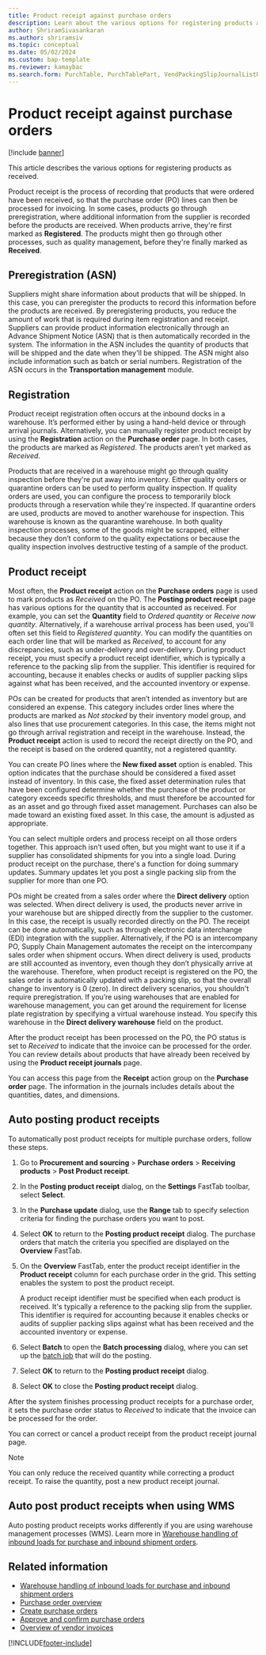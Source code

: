 ```yaml
---
title: Product receipt against purchase orders
description: Learn about the various options for registering products as received, including an outline on preregistration and registration.
author: ShriramSivasankaran
ms.author: shriramsiv
ms.topic: conceptual
ms.date: 05/02/2024
ms.custom: bap-template
ms.reviewer: kamaybac
ms.search.form: PurchTable, PurchTablePart, VendPackingSlipJournalListPage, VendPackingSlipJournal
---
```


# Product receipt against purchase orders

[!include [banner](../includes/banner.md)]

This article describes the various options for registering products as received.

Product receipt is the process of recording that products that were ordered have been received, so that the purchase order (PO) lines can then be processed for invoicing. In some cases, products go through preregistration, where additional information from the supplier is recorded before the products are received. When products arrive, they're first marked as **Registered**. The products might then go through other processes, such as quality management, before they're finally marked as **Received**.

## Preregistration (ASN)

Suppliers might share information about products that will be shipped. In this case, you can preregister the products to record this information before the products are received. By preregistering products, you reduce the amount of work that is required during item registration and receipt. Suppliers can provide product information electronically through an Advance Shipment Notice (ASN) that is then automatically recorded in the system. The information in the ASN includes the quantity of products that will be shipped and the date when they'll be shipped. The ASN might also include information such as batch or serial numbers. Registration of the ASN occurs in the **Transportation management** module.

## Registration

Product receipt registration often occurs at the inbound docks in a warehouse. It’s performed either by using a hand-held device or through arrival journals. Alternatively, you can manually register product receipt by using the **Registration** action on the **Purchase order** page. In both cases, the products are marked as *Registered*. The products aren’t yet marked as *Received*.  

Products that are received in a warehouse might go through quality inspection before they're put away into inventory. Either quality orders or quarantine orders can be used to perform quality inspection. If quality orders are used, you can configure the process to temporarily block products through a reservation while they're inspected. If quarantine orders are used, products are moved to another warehouse for inspection. This warehouse is known as the quarantine warehouse. In both quality inspection processes, some of the goods might be scrapped, either because they don’t conform to the quality expectations or because the quality inspection involves destructive testing of a sample of the product.

## Product receipt

Most often, the **Product receipt** action on the **Purchase orders** page is used to mark products as *Received* on the PO. The **Posting product receipt** page has various options for the quantity that is accounted as received. For example, you can set the **Quantity** field to *Ordered quantity* or *Receive now quantity*. Alternatively, if a warehouse arrival process has been used, you'll often set this field to *Registered quantity*. You can modify the quantities on each order line that will be marked as *Received*, to account for any discrepancies, such as under-delivery and over-delivery. During product receipt, you must specify a product receipt identifier, which is typically a reference to the packing slip from the supplier. This identifier is required for accounting, because it enables checks or audits of supplier packing slips against what has been received, and the accounted inventory or expense.  

POs can be created for products that aren’t intended as inventory but are considered an expense. This category includes order lines where the products are marked as *Not stocked* by their inventory model group, and also lines that use procurement categories. In this case, the items might not go through arrival registration and receipt in the warehouse. Instead, the **Product receipt** action is used to record the receipt directly on the PO, and the receipt is based on the ordered quantity, not a registered quantity.  

You can create PO lines where the **New fixed asset** option is enabled. This option indicates that the purchase should be considered a fixed asset instead of inventory. In this case, the fixed asset determination rules that have been configured determine whether the purchase of the product or category exceeds specific thresholds, and must therefore be accounted for as an asset and go through fixed asset management. Purchases can also be made toward an existing fixed asset. In this case, the amount is adjusted as appropriate.  

You can select multiple orders and process receipt on all those orders together. This approach isn’t used often, but you might want to use it if a supplier has consolidated shipments for you into a single load. During product receipt on the purchase, there's a function for doing summary updates. Summary updates let you post a single packing slip from the supplier for more than one PO.  

POs might be created from a sales order where the **Direct delivery** option was selected. When direct delivery is used, the products never arrive in your warehouse but are shipped directly from the supplier to the customer. In this case, the receipt is usually recorded directly on the PO. The receipt can be done automatically, such as through electronic data interchange (EDI) integration with the supplier. Alternatively, if the PO is an intercompany PO, Supply Chain Management automates the receipt on the intercompany sales order when shipment occurs. When direct delivery is used, products are still accounted as inventory, even though they don’t physically arrive at the warehouse. Therefore, when product receipt is registered on the PO, the sales order is automatically updated with a packing slip, so that the overall change to inventory is 0 (zero). In direct delivery scenarios, you shouldn't require preregistration. If you’re using warehouses that are enabled for warehouse management, you can get around the requirement for license plate registration by specifying a virtual warehouse instead. You specify this warehouse in the **Direct delivery warehouse** field on the product.

After the product receipt has been processed on the PO, the PO status is set to *Received* to indicate that the invoice can be processed for the order. You can review details about products that have already been received by using the **Product receipt journals** page.  

You can access this page from the **Receipt** action group on the **Purchase order** page. The information in the journals includes details about the quantities, dates, and dimensions.

## Auto posting product receipts

To automatically post product receipts for multiple purchase orders, follow these steps.

1. Go to **Procurement and sourcing** \> **Purchase orders** \> **Receiving products** \> **Post Product receipt**.
1. In the **Posting product receipt** dialog, on the **Settings** FastTab toolbar, select **Select**.
1. In the **Purchase update** dialog, use the **Range** tab to specify selection criteria for finding the purchase orders you want to post. <!-- KFM: I think this is what we are doing here. Please confirm. -->
1. Select **OK** to return to the **Posting product receipt** dialog. The purchase orders that match the criteria you specified are displayed on the **Overview** FastTab.
1. On the **Overview** FastTab, enter the product receipt identifier in the **Product receipt** column for each purchase order in the grid. This setting enables the system to post the product receipt. <!-- KFM: I assumed these details. Please confirm. I also assumed we should to this before setting up the batch job--true? -->

    A product receipt identifier must be specified when each product is received. It's typically a reference to the packing slip from the supplier. This identifier is required for accounting because it enables checks or audits of supplier packing slips against what has been received and the accounted inventory or expense. <!-- KFM: I think this comment belongs here, but I'm  not sure. Please confirm or move it again. -->

1. Select **Batch** to open the **Batch processing** dialog, where you can set up the [batch job](../../fin-ops-core/dev-itpro/sysadmin/batch-processing-overview.md) that will do the posting. <!-- KFM: what should we set up here? What settings are important? -->

1. Select **OK** to return to the **Posting product receipt** dialog.
1. Select **OK** to close the **Posting product receipt** dialog.

After the system finishes processing product receipts for a purchase order, it sets the purchase order status to *Received* to indicate that the invoice can be processed for the order.

You can correct or cancel a product receipt from the product receipt journal page. <!-- KFM: tell how to get there. -->

> [!NOTE]
> You can only reduce the received quantity while correcting a product receipt. To raise the quantity, post a new product receipt journal.

## Auto post product receipts when using WMS

Auto posting product receipts works differently if you are using warehouse management processes (WMS). Learn more in [Warehouse handling of inbound loads for purchase and inbound shipment orders](../warehousing/inbound-load-handling.md).

## Related information

- [Warehouse handling of inbound loads for purchase and inbound shipment orders](../warehousing/inbound-load-handling.md)
- [Purchase order overview](purchase-order-overview.md)
- [Create purchase orders](purchase-order-creation.md)
- [Approve and confirm purchase orders](purchase-order-approval-confirmation.md)
- [Overview of vendor invoices](../../finance/accounts-payable/vendor-invoices-overview.md)

[!INCLUDE[footer-include](../../includes/footer-banner.md)]
